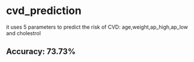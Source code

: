 # cvd_prediction
it uses 5 parameters to predict the risk of CVD: age,weight,ap_high,ap_low and cholestrol 
## Accuracy: 73.73%
